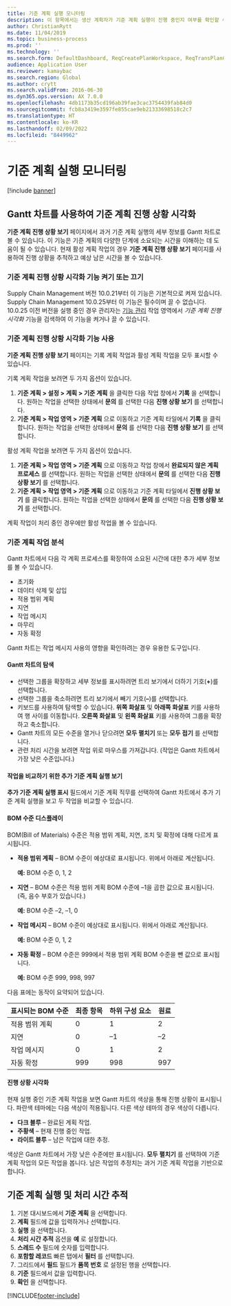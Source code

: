 ```yaml
---
title: 기준 계획 실행 모니터링
description: 이 항목에서는 생산 계획자가 기준 계획 실행이 진행 중인지 여부를 확인할 수 있는 방법에 대해 설명합니다.
author: ChristianRytt
ms.date: 11/04/2019
ms.topic: business-process
ms.prod: ''
ms.technology: ''
ms.search.form: DefaultDashboard, ReqCreatePlanWorkspace, ReqTransPlanCard, SysQueryForm, InventItemIdLookupSimple, ReqLog, ReqProcessTaskTrace
audience: Application User
ms.reviewer: kamaybac
ms.search.region: Global
ms.author: crytt
ms.search.validFrom: 2016-06-30
ms.dyn365.ops.version: AX 7.0.0
ms.openlocfilehash: 4db1173b35cd196ab39fae3cac3754439fab84d0
ms.sourcegitcommit: fcb8a3419e3597fe855cae9eb21333698518c2c7
ms.translationtype: HT
ms.contentlocale: ko-KR
ms.lasthandoff: 02/09/2022
ms.locfileid: "8449962"
---
```

# <a name="monitor-a-master-planning-run"></a>기준 계획 실행 모니터링

[!include [banner](../../includes/banner.md)]

## <a name="use-a-gantt-chart-to-visualize-master-planning-progress"></a>Gantt 차트를 사용하여 기준 계획 진행 상황 시각화

**기준 계획 진행 상황 보기** 페이지에서 과거 기준 계획 실행의 세부 정보를 Gantt 차트로 볼 수 있습니다. 이 기능은 기준 계획의 다양한 단계에 소요되는 시간을 이해하는 데 도움이 될 수 있습니다. 현재 활성 계획 작업의 경우 **기준 계획 진행 상황 보기** 페이지를 사용하여 진행 상황을 추적하고 예상 남은 시간을 볼 수 있습니다.

### <a name="turn-the-master-plan-progress-visualization-feature-on-or-off"></a>기준 계획 진행 상황 시각화 기능 켜기 또는 끄기

Supply Chain Management 버전 10.0.21부터 이 기능은 기본적으로 켜져 있습니다. Supply Chain Management 10.0.25부터 이 기능은 필수이며 끌 수 없습니다. 10.0.25 이전 버전을 실행 중인 경우 관리자는 [기능 관리](../../../fin-ops-core/fin-ops/get-started/feature-management/feature-management-overview.md) 작업 영역에서 *기준 계획 진행 시각화* 기능을 검색하여 이 기능을 켜거나 끌 수 있습니다.

### <a name="use-the-master-plan-progress-visualization-feature"></a>기준 계획 진행 상황 시각화 기능 사용

**기준 계획 진행 상황 보기** 페이지는 기록 계획 작업과 활성 계획 작업을 모두 표시할 수 있습니다. 

기록 계획 작업을 보려면 두 가지 옵션이 있습니다. 

1. **기준 계획 \> 설정 \> 계획 \> 기준 계획** 을 클릭한 다음 작업 창에서 **기록** 을 선택합니다. 원하는 작업을 선택한 상태에서 **문의** 를 선택한 다음 **진행 상황 보기** 를 선택합니다.
1. **기준 계획 \> 작업 영역 \> 기준 계획** 으로 이동하고 기준 계획 타일에서 **기록** 을 클릭합니다. 원하는 작업을 선택한 상태에서 **문의** 를 선택한 다음 **진행 상황 보기** 를 선택합니다.

활성 계획 작업을 보려면 두 가지 옵션이 있습니다. 
1. **기준 계획 \> 작업 영역 \> 기준 계획** 으로 이동하고 작업 창에서 **완료되지 않은 계획 프로세스** 를 선택합니다. 원하는 작업을 선택한 상태에서 **문의** 를 선택한 다음 **진행 상황 보기** 를 선택합니다.
1. **기준 계획 \> 작업 영역 \> 기준 계획** 으로 이동하고 기준 계획 타일에서 **진행 상황 보기** 를 클릭합니다. 원하는 작업을 선택한 상태에서 **문의** 를 선택한 다음 **진행 상황 보기** 를 선택합니다.

계획 작업이 처리 중인 경우에만 활성 작업을 볼 수 있습니다.

### <a name="analyze-a-master-planning-job"></a>기준 계획 작업 분석

Gantt 차트에서 다음 각 계획 프로세스를 확장하여 소요된 시간에 대한 추가 세부 정보를 볼 수 있습니다.

- 초기화
- 데이터 삭제 및 삽입
- 적용 범위 계획
- 지연
- 작업 메시지
- 마무리
- 자동 확정

Gantt 차트는 작업 메시지 사용의 영향을 확인하려는 경우 유용한 도구입니다.

#### <a name="navigation-in-the-gantt-chart"></a>Gantt 차트의 탐색

- 선택한 그룹을 확장하고 세부 정보를 표시하려면 트리 보기에서 더하기 기호(**+**)를 선택합니다.
- 선택한 그룹을 축소하려면 트리 보기에서 빼기 기호(**–**)를 선택합니다.
- 키보드를 사용하여 탐색할 수 있습니다. **위쪽 화살표** 및 **아래쪽 화살표** 키를 사용하여 행 사이를 이동합니다. **오른쪽 화살표** 및 **왼쪽 화살표** 키를 사용하여 그룹을 확장하고 축소합니다.
- Gantt 차트의 모든 수준을 열거나 닫으려면 **모두 펼치기** 또는 **모두 접기** 를 선택합니다.
- 관련 처리 시간을 보려면 작업 위로 마우스를 가져갑니다. (작업은 Gantt 차트에서 가장 낮은 수준입니다.)

#### <a name="view-an-additional-master-planning-run-to-compare-jobs"></a>작업을 비교하기 위한 추가 기준 계획 실행 보기

**추가 기준 계획 실행 표시** 필드에서 기준 계획 직무를 선택하여 Gantt 차트에서 추가 기준 계획 실행을 보고 두 작업을 비교할 수 있습니다.

#### <a name="bom-level-display"></a>BOM 수준 디스플레이

BOM(Bill of Materials) 수준은 적용 범위 계획, 지연, 조치 및 확정에 대해 다르게 표시됩니다.

- **적용 범위 계획** – BOM 수준이 예상대로 표시됩니다. 위에서 아래로 계산됩니다.

    **예:** BOM 수준 0, 1, 2

- **지연** – BOM 수준은 적용 범위 계획 BOM 수준에 –1을 곱한 값으로 표시됩니다. (즉, 음수 부호가 있습니다.)

    **예:** BOM 수준 –2, –1, 0

- **작업 메시지** – BOM 수준이 예상대로 표시됩니다. 위에서 아래로 계산됩니다.

    **예:** BOM 수준 0, 1, 2

- **자동 확정** – BOM 수준은 999에서 적용 범위 계획 BOM 수준을 뺀 값으로 표시됩니다.

    **예:** BOM 수준 999, 998, 997

다음 표에는 동작이 요약되어 있습니다.

| 표시되는 BOM 수준 | 최종 항목 | 하위 구성 요소 | 원료 |
|---|---|---|---|
| 적용 범위 계획 | 0 | 1 | 2 |
| 지연 | 0 | –1 | –2 |
| 작업 메시지 | 0 | 1 | 2 |
| 자동 확정 | 999 | 998 | 997 |

#### <a name="visualize-progress"></a>진행 상황 시각화

현재 실행 중인 기준 계획 작업을 보면 Gantt 차트의 색상을 통해 진행 상황이 표시됩니다. 파란색 테마에는 다음 색상이 적용됩니다. 다른 색상 테마의 경우 색상이 다릅니다.

- **다크 블루** – 완료된 계획 작업.
- **주황색** – 현재 진행 중인 작업.
- **라이트 블루** – 남은 작업에 대한 추정.

색상은 Gantt 차트에서 가장 낮은 수준에만 표시됩니다. **모두 펼치기** 를 선택하여 기준 계획 작업의 모든 작업을 봅니다. 남은 작업의 추정치는 과거 기준 계획 작업을 기반으로 합니다.

## <a name="run-master-planning-and-track-processing-time"></a>기준 계획 실행 및 처리 시간 추적

1. 기본 대시보드에서 **기준 계획** 을 선택합니다.
1. **계획** 필드에 값을 입력하거나 선택합니다.
1. **실행** 을 선택합니다.
1. **처리 시간 추적** 옵션을 **예** 로 설정합니다.
1. **스레드 수** 필드에 숫자를 입력합니다.
1. **포함할 레코드** 빠른 탭에서 **필터** 를 선택합니다.
1. 그리드에서 **필드** 필드가 **품목 번호** 로 설정된 행을 선택합니다.
1. **기준** 필드에서 값을 입력합니다.
1. **확인** 을 선택합니다.


[!INCLUDE[footer-include](../../../includes/footer-banner.md)]